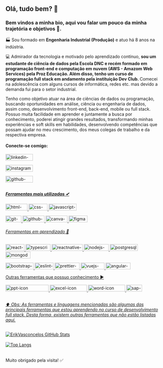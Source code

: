 <h2>Olá, tudo bem? 👋</h2>

<h3>Bem vindos a minha bio, aqui vou falar um pouco da minha trajetória e objetivos 🎯.</h3>

<p>🏭 Sou formado em <b>Engenharia Industrial (Produção)</b> e atuo há 8 anos na indústria.</p>

<p>💻 Admirador da tecnologia e motivado pelo aprendizado contínuo, <strong> sou um estudante de ciência de dados pela Escola DNC e recém formado em programação front-end e computação em nuvem (AWS - Amazom Web Services) pela Proz Educação. Além disso, tenho um curso de programação full stack em andamento pela instituição Dev Club. </strong> Comecei na adolescência com alguns cursos de informática, redes etc. mas devido a demanda fui para o setor industrial.</p>
<p>Tenho como objetivo atuar na área de ciências de dados ou programação, buscando oportunidades em análise, ciência ou engenharia de dados, assim como, desenvolvimento front-end, back-end, mobile ou full stack. Possuo muita facilidade em aprender e juntamente a busca por conhecimento, poderei atingir grandes resultados, transformando minhas experiências e soft skills em habilidades, desenvolvendo competências que possam ajudar no meu crescimento, dos meus colegas de trabalho e da respectiva empresa.</p>

<h4>Conecte-se comigo:</h4>

<a target="_blank" href="https://www.linkedin.com/in/erik-willams-matias-vasconcelos-443481121"/> <img src="https://img.shields.io/badge/LinkedIn-0077B5?style=for-the-badge&logo=linkedin&logoColor=white" width="90px" height="22px" alt="linkedin-icon"/>

<a target="_blank" href="https://instagram.com/erikwm.vasconcelos?igshid=YmMyMTA2M2Y="/> <img src="https://img.shields.io/badge/Instagram-E4405F?style=for-the-badge&logo=instagram&logoColor=white" width="90px" height="22px" alt="instagram-icon"/>

<a target="_blank" href="https://github.com/ErikVasconcelos"/> <img src="https://img.shields.io/badge/GitHub-100000?style=for-the-badge&logo=github&logoColor=white" width="90px" height="22px" alt="github-icon"/>
<h2></h2>
<h5>Ferramentas mais utilizadas ✔</h5>

<p><img src="https://img.shields.io/badge/HTML5-E34F26?style=for-the-badge&logo=html5&logoColor=white" width="72px" height="22px" alt="html-icon"/>
<img src="https://img.shields.io/badge/CSS3-1572B6?style=for-the-badge&logo=css3&logoColor=white" width="62px" height="22px" alt="css-icon"/>
<a target="_blank" href="https://www.javascript.com/"/> <img src="https://img.shields.io/badge/JavaScript-F7DF1E?style=for-the-badge&logo=javascript&logoColor=black" width="92px" height="22px" alt="javascript-icon"/></p>
<p><img src="https://img.shields.io/badge/GIT-E44C30?style=for-the-badge&logo=git&logoColor=white" width="52px" height="22px" alt="git-icon"/>
<img src="https://img.shields.io/badge/GitHub-100000?style=for-the-badge&logo=github&logoColor=white" width="72px" height="22px" alt="github-icon"/>
<img src="https://img.shields.io/badge/Canva-%2300C4CC.svg?&style=for-the-badge&logo=Canva&logoColor=white" width="72px" height="22px" alt="canva-icon"/>
<img src="https://img.shields.io/badge/Figma-F24E1E?style=for-the-badge&logo=figma&logoColor=white" width="62px" height="22px" alt="figma-icon"/></p>

<h6>Ferramentas em aprendizado 🚀</h6>
<p><img src="https://img.shields.io/badge/React-20232A?style=for-the-badge&logo=react&logoColor=61DAFB" width="62px" height="22px" alt="react-icon"/>
<img src="https://img.shields.io/badge/TypeScript-007ACC?style=for-the-badge&logo=typescript&logoColor=white" width="82px" height="22px" alt="typescript-icon"/>
<img src="https://img.shields.io/badge/React_Native-20232A?style=for-the-badge&logo=react&logoColor=61DAFB" width="102px" height="22px" alt="reactnative-icon"/>
<img src="https://img.shields.io/badge/Node.js-43853D?style=for-the-badge&logo=node.js&logoColor=white" width="82px" height="22px" alt="nodejs-icon"/>
<img src="https://img.shields.io/badge/PostgreSQL-316192?style=for-the-badge&logo=postgresql&logoColor=white" width="92px" height="22px" alt="postgresql-icon"/>
<img src="https://img.shields.io/badge/MongoDB-4EA94B?style=for-the-badge&logo=mongodb&logoColor=white" width="82px" height="22px" alt="mongodb-icon"/></p>
<p><img src="https://img.shields.io/badge/Bootstrap-563D7C?style=for-the-badge&logo=bootstrap&logoColor=white" width="92px" height="22px" alt="bootstrap-icon"/>
<img src="https://img.shields.io/badge/eslint-3A33D1?style=for-the-badge&logo=eslint&logoColor=white" width="62px" height="22px" alt="eslint-icon"/>
<img src="https://img.shields.io/badge/prettier-1A2C34?style=for-the-badge&logo=prettier&logoColor=F7BA3E" width="82px" height="22px" alt="prettier-icon"/>
<img src="https://img.shields.io/badge/Vue.js-35495E?style=for-the-badge&logo=vue.js&logoColor=4FC08D" width="78px" height="22px" alt="vuejs-icon"/>
<img src="https://img.shields.io/badge/Angular-DD0031?style=for-the-badge&logo=angular&logoColor=white" width="82px" height="22px" alt="angular-icon"/></p>

<h7>Outras ferramentas que possuo conhecimento ▶</h7>
<br><br>
<img src="https://img.shields.io/badge/Microsoft_PowerPoint-B7472A?style=for-the-badge&logo=microsoft-powerpoint&logoColor=white" width="142px" height="22px" alt="ppt-icon"/>
<img src="https://img.shields.io/badge/Microsoft_Excel-217346?style=for-the-badge&logo=microsoft-excel&logoColor=white" width="122px" height="22px" alt="excel-icon"/>
<img src="https://img.shields.io/badge/Microsoft_Word-2B579A?style=for-the-badge&logo=microsoft-word&logoColor=white" width="122px" height="22px" alt="word-icon"/>
<img src="https://img.shields.io/badge/SAP-0FAAFF?style=for-the-badge&logo=sap&logoColor=white" width="52px" height="22px" alt="sap-icon"/>

<br>
<h8><i>⬆️ Obs: As ferramentas e linguagens mencionadas são algumas das principais ferramentas que estou aprendendo no curso de desenvolvimento full stack. Desta forma, existem outras ferramentas que não estão listadas aqui.</i></h8>
<br><br>

![ErikVasconcelos GitHub Stats](https://github-readme-stats.vercel.app/api?username=ErikVasconcelos&theme=swift&show_icons=true)
<br><br>
[![Top Langs](https://github-readme-stats.vercel.app/api/top-langs/?username=ErikVasconcelos&layout=compact)](https://github.com/anuraghazra/github-readme-stats)
<br><br><br>
<h9>Muito obrigado pela visita! :white_check_mark: </h9>

